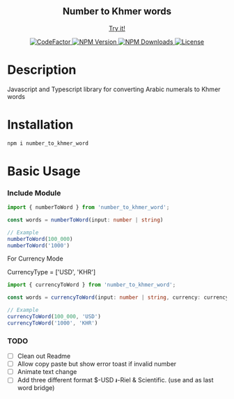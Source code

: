 <h2 align="center">Number to Khmer words</h2>

<p align="center">
    <a href="https://vh13294.github.io/number-to-khmer-word/">
        Try it!
    </a>
</p>


<p align="center">
    <a href="https://www.codefactor.io/repository/github/vh13294/number-to-khmer-word">
        <img src="https://www.codefactor.io/repository/github/vh13294/number-to-khmer-word/badge" alt="CodeFactor" />
    </a>
    <a href="https://www.npmjs.com/package/number_to_khmer_word">
        <img src="https://img.shields.io/npm/v/number_to_khmer_word.svg?style=flat-square&sanitize=true" alt="NPM Version" />
    </a>
    <a href="https://www.npmjs.com/package/number_to_khmer_word">
        <img src="https://img.shields.io/npm/dm/number_to_khmer_word.svg?style=flat-square&sanitize=true" alt="NPM Downloads" >
    </a>
    <a href="#">
        <img src="https://img.shields.io/npm/l/number_to_khmer_word.svg?colorB=black&label=LICENSE&style=flat-square&sanitize=true" alt="License"/>
    </a>
</p>

# Description

Javascript and Typescript library for converting Arabic numerals to Khmer words

# Installation

```bash
npm i number_to_khmer_word
```


# Basic Usage

### Include Module

```ts
import { numberToWord } from 'number_to_khmer_word';

const words = numberToWord(input: number | string)

// Example
numberToWord(100_000)
numberToWord('1000')
```

For Currency Mode

CurrencyType = ['USD', 'KHR']

```ts
import { currencyToWord } from 'number_to_khmer_word';

const words = currencyToWord(input: number | string, currency: currencyType)

// Example
currencyToWord(100_000, 'USD')
currencyToWord('1000', 'KHR')
```


### TODO
- [ ] Clean out Readme
- [ ] Allow copy paste but show error toast if invalid number
- [ ] Animate text change
- [ ] Add three different format $-USD ៛-Riel & Scientific. (use and as last word bridge)